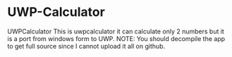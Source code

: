 # UWP-Calculator
UWPCalculator
This is uwpcalculator it can calculate only 2 numbers but it is a port from windows form to UWP.
NOTE: You should decompile the app to get full source since I cannot upload it all on github.
